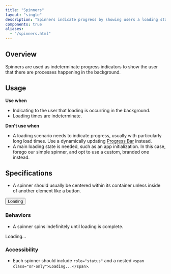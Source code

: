 ```yaml
---
title: "Spinners"
layout: "single"
description: "Spinners indicate progress by showing users a loading state."
components: true
aliases:
  - "/spinners.html"
---
```


## Overview

Spinners are used as indeterminate progress indicators to show the user that there are processes happening in the background.

## Usage

**Use when**

- Indicating to the user that loading is occurring in the background.
- Loading times are indeterminate.

**Don't use when**

- A loading scenario needs to indicate progress, usually with particularly long load times. Use a dynamically updating [Progress Bar](/elements/progress-bars/) instead.
- A main loading state is needed, such as an app initialization. In this case, forego our simple spinner, and opt to use a custom, branded one instead.

## Specifications

- A spinner should usually be centered within its container unless inside of another element like a button.

<div class="guide-example-block d-inline-block">
  <div class="guide-sample">
    <button type="button" class="btn btn-primary display-active">
      <span
        class="spinner-border mr-1"
        style="height: 16px; width: 16px;"
      ></span>
      Loading
    </button>
  </div>
</div>

### Behaviors

- A spinner spins indefinitely until loading is complete.

<div class="guide-example-block d-inline-block">
  <div class="guide-sample text-center text-primary">
    <div class="spinner-border"></div>
    <div class="h1 text-primary mt-3">Loading...</div>
  </div>
</div>

### Accessibility

- Each spinner should include `role="status"` and a nested `<span class="sr-only">Loading...</span>`.
